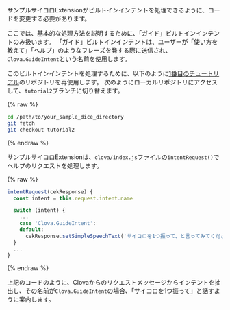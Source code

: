 ﻿サンプルサイコロExtensionがビルトインインテントを処理できるように、コードを変更する必要があります。

ここでは、基本的な処理方法を説明するために、「ガイド」ビルトインインテントのみ扱います。
「ガイド」ビルトインインテントは、ユーザーが「使い方を教えて」「ヘルプ」のようなフレーズを発する際に送信され、`Clova.GuideIntent`という名前を使用します。

このビルトインインテントを処理するために、以下のように[1番目のチュートリアル](/CEK/Tutorials/Build_Simple_Extension.md)のリポジトリを再使用します。
次のようにローカルリポジトリにアクセスして、`tutorial2`ブランチに切り替えます。

{% raw %}
```bash
cd /path/to/your_sample_dice_directory
git fetch
git checkout tutorial2
```
{% endraw %}

サンプルサイコロExtensionは、`clova/index.js`ファイルの`intentRequest()`でヘルプのリクエストを処理します。

{% raw %}
```javascript
intentRequest(cekResponse) {
  const intent = this.request.intent.name

  switch (intent) {
    ...
    case 'Clova.GuideIntent':
    default:
      cekResponse.setSimpleSpeechText('サイコロを1つ振って、と言ってみてください。')
  }
  ...
}
```
{% endraw %}

上記のコードのように、Clovaからのリクエストメッセージからインテントを抽出し、その名前が`Clova.GuideIntent`の場合、「サイコロを1つ振って」と話すように案内します。


